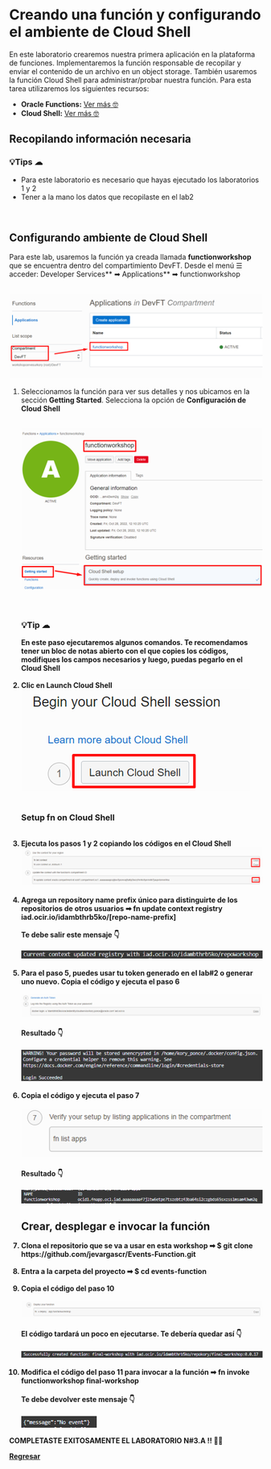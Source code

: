 <h1>Creando una función y configurando el ambiente de Cloud Shell</h1>
<p>
    En este laboratorio crearemos nuestra primera aplicación en la plataforma de funciones. Implementaremos la función
    responsable de recopilar y enviar el contenido de un archivo en un object storage. También usaremos la función Cloud
    Shell para administrar/probar nuestra función. Para esta tarea utilizaremos los siguientes recursos:
</p>
<ul>
    <li><b>Oracle Functions:</b> <a
            href="https://docs.oracle.com/es-ww/iaas/Content/Functions/Concepts/functionshowitworks.htm">Ver más
            &#129299;</a></li>
    <li><b>Cloud Shell:</b> <a href="https://docs.oracle.com/es-ww/iaas/Content/API/Concepts/cloudshellintro.htm">Ver
            más
            &#129299;</a></li>
</ul>

<h2>Recopilando información necesaria</h2>
<p>
<h3>&#128161;Tips &#9729;</h3>
<ul>
    <li>Para este laboratorio es necesario que hayas ejecutado los laboratorios 1 y 2</li>
    <li>Tener a la mano los datos que recopilaste en el lab2</li>
</ul>

</p>
<br>
<h2>Configurando ambiente de Cloud Shell</h2>
<p>Para este lab, usaremos la función ya creada llamada <b>functionworkshop</b> que se encuentra dentro del
    compartimiento DevFT. Desde el menú ☰ acceder: Developer Services**  &#10145; Applications**  &#10145; functionworkshop
</p>
<br>
<img src="/Lab 3/images/image13.png" alt="img13">
<br>
<ol>
    <li>
        <p>Seleccionamos la función para ver sus detalles y nos ubicamos en la sección <b>Getting Started</b>.
            Selecciona la opción de <b>Configuración de Cloud Shell</p>
        <br>
        <img src="/Lab 3/images/Screenshot_5.png" alt="img5">
        <br>
    </li>
    <br>
    <br>
    <h3>&#128161;Tip &#9729;</h3>
    En este paso ejecutaremos algunos comandos. Te recomendamos tener un bloc de notas abierto con el que copies los
    códigos, modifiques los campos necesarios y luego, puedas pegarlo en el Cloud Shell
    <br>
    <br>
    <li>Clic en <b>Launch Cloud Shell</b>
        <br>
        <img src="/Lab 3/images/Screenshot_6.png" alt="img6">
    </li>
    <br>
    <h3>Setup fn on Cloud Shell</h3>
    <br>
    <li>Ejecuta los pasos 1 y 2 copiando los códigos en el Cloud Shell
        <br>
        <img src="/Lab 3/images/Screenshot_7.png" alt="img7">
        <br>
    </li>
    <br>
    <li>Agrega un repository name prefix único para distinguirte de los repositorios de otros usuarios &#10145; fn
        update context registry iad.ocir.io/idambthrb5ko/<b>[repo-name-prefix]</b>
        <br>
        <br>
        Te debe salir este mensaje &#128071;
        <br>
        <br>
        <img src="/Lab 3/images/Screenshot_8.png" alt="img8">
        <br>
    </li>
    <br>
    <li>Para el paso 5, puedes usar tu token generado en el lab#2 o generar uno nuevo. Copia el código y ejecuta el paso
        6
        <br>
        <br>
        <img src="/Lab 3/images/Screenshot_9.png" alt="img9">
        <br>
        <h4>Resultado &#128071</h4>
        <img src="/Lab 3/images/Screenshot_10.png" alt="img10">
        <br>
    </li>
    <br>
    <li>Copia el código y ejecuta el paso 7
        <br>
        <br>
        <img src="/Lab 3/images/Screenshot_11.png" alt="img11">
        <br>
        <h4>Resultado &#128071</h4>
        <img src="/Lab 3/images/Screenshot_12.png" alt="img12">
        <br>
    </li>
    <h2>Crear, desplegar e invocar la función </h2>
    <li>Clona el repositorio que se va a usar en esta workshop &#10145; $ git clone
        https://github.com/jevargascr/Events-Function.git
        <br>
    </li>
    <br>
    <li>Entra a la carpeta del proyecto &#10145; $ cd events-function</li>
    <br>
    <li>Copia el código del paso 10
        <br>
        <br>
        <img src="/Lab 3/images/Screenshot_16.png" alt="img16">
        <br>
        <h4>El código tardará un poco en ejecutarse. Te debería quedar así &#128071</h4>
        <img src="/Lab 3/images/Screenshot_17.png" alt="img17">
        <br>
    </li>
    <br>
    <li>Modifica el código del paso 11 para invocar a la función &#10145; fn invoke functionworkshop final-workshop
        <br>
        <h4>Te debe devolver este mensaje &#128071</h4>
        <img src="/Lab 3/images/Screenshot_18.png" alt="img18">
        <br>
    </li>
</ol>

COMPLETASTE EXITOSAMENTE EL LABORATORIO N#3.A !! 💯✅

<a href="https://github.com/jevargascr/Developer-Fast-Track/tree/main/Lab%203">Regresar</a>
